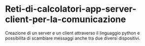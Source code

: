 # Reti-di-calcolatori-app-server-client-per-la-comunicazione
Creazione di un server e un client attraverso il linguaggio python e possibilita di scambiare messaggi anche tra due diversi dispositivi.
